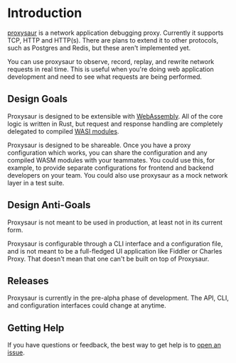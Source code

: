 # Introduction

[proxysaur](https://github.com/pmalmgren/proxysaur) is a network application debugging proxy. Currently it supports TCP, HTTP and HTTP(s). There are plans to extend it to other protocols, such as Postgres and Redis, but these aren't implemented yet.

You can use proxysaur to observe, record, replay, and rewrite network requests in real time. This is useful when you're doing web application development and need to see what requests are being performed. 

## Design Goals

Proxysaur is designed to be extensible with [WebAssembly](https://webassembly.org/). All of the core logic is written in Rust, but request and response handling are completely delegated to compiled [WASI modules](https://wasi.dev/).

Proxysaur is designed to be shareable. Once you have a proxy configuration which works, you can share the configuration and any compiled WASM modules with your teammates. You could use this, for example, to provide separate configurations for frontend and backend developers on your team. You could also use proxysaur as a mock network layer in a test suite.

## Design Anti-Goals

Proxysaur is not meant to be used in production, at least not in its current form.

Proxysaur is configurable through a CLI interface and a configuration file, and is not meant to be a full-fledged UI application like Fiddler or Charles Proxy. That doesn't mean that one can't be built on top of Proxysaur.

## Releases

Proxysaur is currently in the pre-alpha phase of development. The API, CLI, and configuration interfaces could change at anytime.

## Getting Help

If you have questions or feedback, the best way to get help is to [open an issue](https://github.com/pmalmgren/proxysaur/issues).